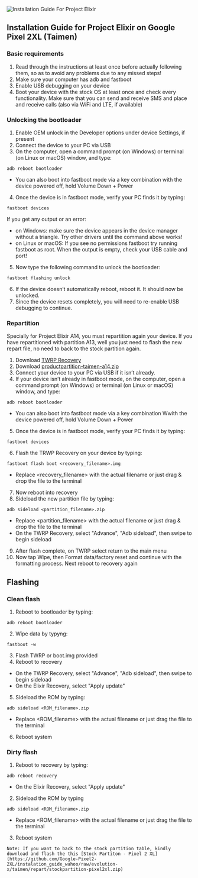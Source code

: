 ![Installation Guide For Project Elixir](https://i.imgur.com/42LxtAl.png)

## Installation Guide for Project Elixir on Google Pixel 2XL (Taimen) 

### Basic requirements
1. Read through the instructions at least once before actually following them, so as to avoid any problems due to any missed steps!
2. Make sure your computer has adb and fastboot
3. Enable USB debugging on your device
4. Boot your device with the stock OS at least once and check every functionality. Make sure that you can send and receive SMS and place and receive calls (also via WiFi and LTE, if available)

### Unlocking the bootloader
1. Enable OEM unlock in the Developer options under device Settings, if present
2. Connect the device to your PC via USB
3. On the computer, open a command prompt (on Windows) or terminal (on Linux or macOS) window, and type:
```
adb reboot bootloader
```
   - You can also boot into fastboot mode via a key combination with the device powered off, hold Volume Down + Power
4. Once the device is in fastboot mode, verify your PC finds it by typing:
```
fastboot devices
```
   If you get any output or an error:
   - on Windows: make sure the device appears in the device manager without a triangle. Try other drivers until the command above works!
   - on Linux or macOS: If you see no permissions fastboot try running fastboot as root. When the output is empty, check your USB cable and port!
5. Now type the following command to unlock the bootloader:
```
fastboot flashing unlock
```
6. If the device doesn’t automatically reboot, reboot it. It should now be unlocked.
7. Since the device resets completely, you will need to re-enable USB debugging to continue.

### Repartition
Specially for Project Elixir A14, you must repartition again your device. If you have repartitioned with partition A13, well you just need to flash the new repart file, no need to back to the stock partition again.

1. Download [TWRP Recovery](https://github.com/Google-Pixel2-2XL/instalation_guide_wahoo/raw/evolution-x/taimen/twrp/twrp-3.7.0_9-0-taimen.img)
2. Download [productpartition-taimen-a14.zip](https://github.com/Google-Pixel2-2XL/instalation_guide_wahoo/raw/evolution-x/taimen/repart/productpartition-taimen-a14.zip)
3. Connect your device to your PC via USB if it isn’t already.
4. If your device isn’t already in fastboot mode, on the computer, open a command prompt (on Windows) or terminal (on Linux or macOS) window, and type:
```
adb reboot bootloader
```
   - You can also boot into fastboot mode via a key combination Wwith the device powered off, hold Volume Down + Power
5. Once the device is in fastboot mode, verify your PC finds it by typing: 
```
fastboot devices
```
6. Flash the TRWP Recovery on your device by typing:
```
fastboot flash boot <recovery_filename>.img
```
   - Replace <recovery_filename> with the actual filename or just drag & drop the file to the terminal
7. Now reboot into recovery
8. Sideload the new partition file by typing:
```
adb sideload <partition_filename>.zip
```
   - Replace <partition_filename> with the actual filename or just drag & drop the file to the terminal
   - On the TWRP Recovery, select "Advance", "Adb sideload", then swipe to begin sideload
9. After flash complete, on TWRP select return to the main menu
10. Now tap Wipe, then Format data/factory reset and continue with the formatting process. Next reboot to recovery again

## Flashing

### Clean flash
1. Reboot to bootloader by typing:
```
adb reboot bootloader
```
2. Wipe data by typyng:
```
fastboot -w
```
3. Flash TWRP or boot.img provided
4. Reboot to recovery
  - On the TWRP Recovery, select "Advance", "Adb sideload", then swipe to begin sideload
  - On the Elixir Recovery, select "Apply update"
5. Sideload the ROM by typing:
```
adb sideload <ROM_filename>.zip
```
  - Replace <ROM_filename> with the actual filename or just drag the file to the terminal
6. Reboot system

### Dirty flash
1. Reboot to recovery by typing:
```
adb reboot recovery
```
  - On the Elixir Recovery, select "Apply update"
2. Sideload the ROM by typing
```
adb sideload <ROM_filename>.zip
```
  - Replace <ROM_filename> with the actual filename or just drag the file to the terminal
3. Reboot system

```
Note: If you want to back to the stock partition table, kindly download and flash the this [Stock Partiton - Pixel 2 XL](https://github.com/Google-Pixel2-2XL/instalation_guide_wahoo/raw/evolution-x/taimen/repart/stockpartition-pixel2xl.zip)
```